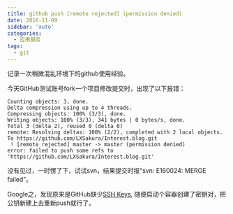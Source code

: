 ```yaml
---
title: github push [remote rejected] (permission denied)
date: 2016-11-09
sidebar: 'auto'
categories:
  - 应用服务
tags:
  - git
---
```


记录一次稍微混乱环境下的github使用经验。

今天GitHub测试账号fork一个项目修改提交时，出现了以下报错：

```
Counting objects: 3, done.
Delta compression using up to 4 threads.
Compressing objects: 100% (3/3), done.
Writing objects: 100% (3/3), 341 bytes | 0 bytes/s, done.
Total 3 (delta 2), reused 0 (delta 0)
remote: Resolving deltas: 100% (2/2), completed with 2 local objects.
To https://github.com/LXSakura/Interest.blog.git
 ! [remote rejected] master -> master (permission denied)
error: failed to push some refs to 'https://github.com/LXSakura/Interest.blog.git'
```

没有见过，一时愣了下，试试svn，结果提交时报“svn: E160024: MERGE failed”。

Google之，发现原来是GitHub缺少[SSH Keys](https://github.com/settings/keys), 随便启动个容器创建了密钥对，把公钥新建上去重新push就行了。
